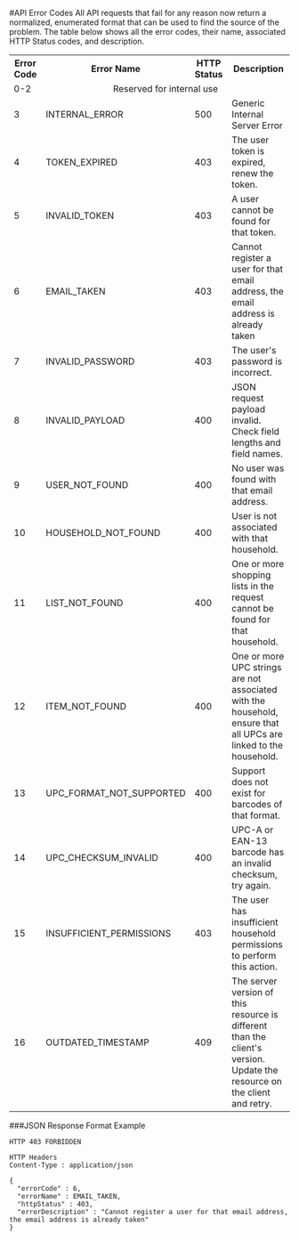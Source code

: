 #API Error Codes
All API requests that fail for any reason now return a normalized, enumerated format that can be used to find the source of the problem.  The table below shows all the error codes, their name, associated HTTP Status codes, and description.
<table>
	<tr>
	    <th>Error Code</th>
	    <th>Error Name</th>
	    <th>HTTP Status</th>
	    <th>Description</th>
	</tr>
	<tr>
	    <td>0-2</td>
	    <td colspan=3 align="center">Reserved for internal use</td>
	</tr>
	<tr>
	    <td>3</td>
	    <td>INTERNAL_ERROR</td>
	    <td>500</td>
	    <td>Generic Internal Server Error</td>
	</tr>
	    <td>4</td>
	    <td>TOKEN_EXPIRED</td>
	    <td>403</td>
	    <td>The user token is expired, renew the token.</td>
	</tr>
	<tr>
	    <td>5</td>
	    <td>INVALID_TOKEN</td>
	    <td>403</td>
	    <td>A user cannot be found for that token.</td>
	</tr>
	<tr>
	    <td>6</td>
	    <td>EMAIL_TAKEN</td>
	    <td>403</td>
	    <td>Cannot register a user for that email address, the email address is already taken</td>
	</tr>
	<tr>
	    <td>7</td>
	    <td>INVALID_PASSWORD</td>
	    <td>403</td>
	    <td>The user's password is incorrect.</td>
	</tr>
	<tr>
	    <td>8</td>
	    <td>INVALID_PAYLOAD</td>
	    <td>400</td>
	    <td>JSON request payload invalid.  Check field lengths and field names.</td>
	</tr>
	<tr>
	    <td>9</td>
	    <td>USER_NOT_FOUND</td>
	    <td>400</td>
	    <td>No user was found with that email address.</td>
	</tr>
	<tr>
	    <td>10</td>
	    <td>HOUSEHOLD_NOT_FOUND</td>
	    <td>400</td>
	    <td>User is not associated with that household.</td>
	</tr>
	<tr>
        <td>11</td>
        <td>LIST_NOT_FOUND</td>
        <td>400</td>
        <td>One or more shopping lists in the request cannot be found for that household.</td> 
    </tr>
    <tr>
        <td>12</td>
        <td>ITEM_NOT_FOUND</td>
        <td>400</td>
        <td>One or more UPC strings are not associated with the household, ensure that all UPCs are linked to the household.</td>
    </tr>
    <tr>
        <td>13</td>
        <td>UPC_FORMAT_NOT_SUPPORTED</td>
        <td>400</td>
        <td>Support does not exist for barcodes of that format.</td>
    </tr>
    <tr>
	    <td>14</td>
	    <td>UPC_CHECKSUM_INVALID</td>
	    <td>400</td>
	    <td>UPC-A or EAN-13 barcode has an invalid checksum, try again.</td>
	</tr>
	<tr>
	    <td>15</td>
	    <td>INSUFFICIENT_PERMISSIONS</td>
	    <td>403</td>
	    <td>The user has insufficient household permissions to perform this action.</td>
	</tr>
	<tr>
	    <td>16</td>
	    <td>OUTDATED_TIMESTAMP</td>
	    <td>409</td>
	    <td>The server version of this resource is different than the client's version.  Update the resource on the client and retry.</td>
    </tr>
</table>

###JSON Response Format Example
```
HTTP 403 FORBIDDEN

HTTP Headers
Content-Type : application/json

{
  "errorCode" : 6,
  "errorName" : EMAIL_TAKEN,
  "httpStatus" : 403,
  "errorDescription" : "Cannot register a user for that email address, the email address is already taken"
}
```